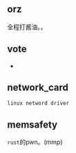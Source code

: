 

## orz

全程打酱油。。

## vote

-

## network_card

`linux netword driver`

## memsafety

`rust`的pwn。(mmp)


